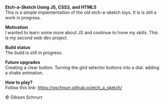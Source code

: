 <strong>Etch-a-Sketch Using JS, CSS3, and HTML5</strong></br>
This is a simple implementation of the old etch-a-sketch toys. It is is still a work in progress.

<strong>Motivation</strong></br>
I wanted to learn some more about JS and continue to hone my skills. This is my second web dev project.

<strong>Build status</strong></br>
The build is still in progress.

<strong>Future upgrades</strong></br>
Creating a clear button. Turning the gird selector buttons into a dial. adding a shake animation.


<strong>How to play?</strong></br>
Follow this link: https://gschnurr.github.io/etch_a_sketch/


© Gibson Schnurr
